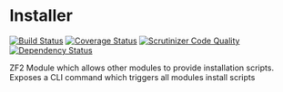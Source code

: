 Installer
=========
[![Build Status](https://travis-ci.org/WeareJH/Installer.svg?branch=master)](https://travis-ci.org/WeareJH/Installer)
[![Coverage Status](https://coveralls.io/repos/WeareJH/Installer/badge.png)](https://coveralls.io/r/WeareJH/Installer)
[![Scrutinizer Code Quality](https://scrutinizer-ci.com/g/WeareJH/Installer/badges/quality-score.png?s=5581952caeefd9ed31c95d4d0b1701d3f4f332a8)](https://scrutinizer-ci.com/g/WeareJH/Installer/)
[![Dependency Status](https://www.versioneye.com/user/projects/535954effe0d07f20d0001ef/badge.png)](https://www.versioneye.com/user/projects/535954effe0d07f20d0001ef)

ZF2 Module which allows other modules to provide installation scripts.
Exposes a CLI command which triggers all modules install scripts



